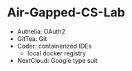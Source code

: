 # Air-Gapped-CS-Lab

- Authelia: OAuth2
- GitTea: Git
- Coder: containerized IDEs
  - local docker registry
- NextCloud: Google type suit
